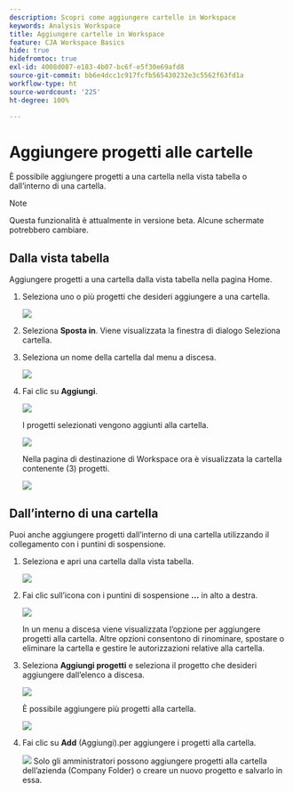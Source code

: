```yaml
---
description: Scopri come aggiungere cartelle in Workspace
keywords: Analysis Workspace
title: Aggiungere cartelle in Workspace
feature: CJA Workspace Basics
hide: true
hidefromtoc: true
exl-id: 4008d087-e183-4b07-bc6f-e5f30e69afd8
source-git-commit: bb6e4dcc1c917fcfb565430232e3c5562f63fd1a
workflow-type: ht
source-wordcount: '225'
ht-degree: 100%

---
```


# Aggiungere progetti alle cartelle

È possibile aggiungere progetti a una cartella nella vista tabella o dall’interno di una cartella.

>[!NOTE]
>
>Questa funzionalità è attualmente in versione beta. Alcune schermate potrebbero cambiare.

## Dalla vista tabella

Aggiungere progetti a una cartella dalla vista tabella nella pagina Home.

1. Seleziona uno o più progetti che desideri aggiungere a una cartella.

   ![](/help/analysis-workspace/build-workspace-project/assets/move-tv-selected.png)

1. Seleziona **Sposta in**. Viene visualizzata la finestra di dialogo Seleziona cartella.

1. Seleziona un nome della cartella dal menu a discesa.

   ![](/help/analysis-workspace/build-workspace-project/assets/move-select-folder.png)

1. Fai clic su **Aggiungi**.

   ![](/help/analysis-workspace/build-workspace-project/assets/move-add.png)

   I progetti selezionati vengono aggiunti alla cartella.

   ![](/help/analysis-workspace/build-workspace-project/assets/move-projects-added.png)

   Nella pagina di destinazione di Workspace ora è visualizzata la cartella contenente (3) progetti.

   ![](/help/analysis-workspace/build-workspace-project/assets/move-folders-updated.png)

## Dall’interno di una cartella

Puoi anche aggiungere progetti dall’interno di una cartella utilizzando il collegamento con i puntini di sospensione.

1. Seleziona e apri una cartella dalla vista tabella.

   ![](/help/analysis-workspace/build-workspace-project/assets/move-open-folder.png)

1. Fai clic sull’icona con i puntini di sospensione **...** in alto a destra.

   ![](/help/analysis-workspace/build-workspace-project/assets/add-projects-elipsis.png)

   In un menu a discesa viene visualizzata l’opzione per aggiungere progetti alla cartella. Altre opzioni consentono di rinominare, spostare o eliminare la cartella e gestire le autorizzazioni relative alla cartella.

1. Seleziona **Aggiungi progetti** e seleziona il progetto che desideri aggiungere dall’elenco a discesa.

   ![](/help/analysis-workspace/build-workspace-project/assets/select-add-projects.png)

   È possibile aggiungere più progetti alla cartella.

   ![](/help/analysis-workspace/build-workspace-project/assets/move-add-multiple-projects.png)

1. Fai clic su **Add** (Aggiungi).per aggiungere i progetti alla cartella.

   ![](/help/analysis-workspace/build-workspace-project/assets/move-added-items.png)
Solo gli amministratori possono aggiungere progetti alla cartella dell’azienda (Company Folder) o creare un nuovo progetto e salvarlo in essa.
